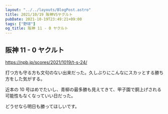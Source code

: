 ```yaml
---
layout: "../../layouts/BlogPost.astro"
title: 2021/10/19 阪神VSヤクルト
pubDate: 2021-10-19T23:49:21+09:00
tags: ["野球"]
og_title: 阪神 11 - 0 ヤクルト
---
```


## 阪神 11 - 0 ヤクルト

https://npb.jp/scores/2021/1019/t-s-24/

打つ方も守る方も文句のない出来だった。久しぶりにこんなにスカッとする勝ち方をした気がする。

近本の 10 号はめでたいし、青柳の最多勝も見えてきて、甲子園で胴上げされる可能性もなくなっていい日だった。

どうせなら明日も勝ってほしいです。

